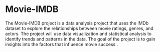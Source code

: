 # Movie-IMDB


The Movie-IMDB project is a data analysis project that uses the IMDb dataset to explore the relationships between movie ratings, genres, and actors. The project will use data visualization and statistical analysis to identify trends and patterns in the data. The goal of the project is to gain insights into the factors that influence movie success .
